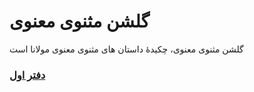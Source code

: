 # گلشن مثنوی معنوی

گلشن مثنوی معنوی، چکیدهٔ داستان های مثنوی معنوی مولانا است

### [دفتر اول](./golshan1.pdf)
